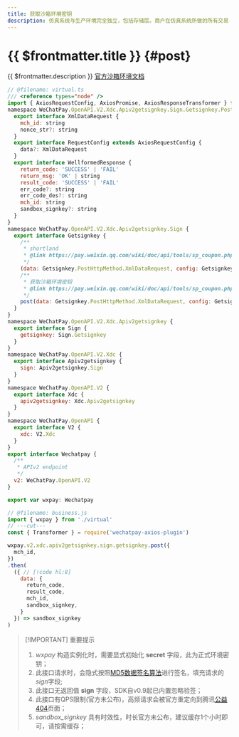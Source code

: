 ```yaml
---
title: 获取沙箱环境密钥
description: 仿真系统与生产环境完全独立，包括存储层。商户在仿真系统所做的所有交易（如下单、支付、查询）均为无资金流的假数据，即：用户无需真实扣款，商户也不会有资金入账。代金券同理，沙箱环境中无需商户真实制券与发券，亦不会出现真实扣券情况。
---
```


# {{ $frontmatter.title }} {#post}

{{ $frontmatter.description }} [官方沙箱环境文档](https://pay.weixin.qq.com/wiki/doc/api/tools/sp_coupon.php?chapter=23_1&index=2)

```js twoslash
// @filename: virtual.ts
/// <reference types="node" />
import { AxiosRequestConfig, AxiosPromise, AxiosResponseTransformer } from 'axios'
namespace WeChatPay.OpenAPI.V2.Xdc.Apiv2getsignkey.Sign.Getsignkey.PostHttpMethod {
  export interface XmlDataRequest {
    mch_id: string
    nonce_str?: string
  }
  export interface RequestConfig extends AxiosRequestConfig {
    data?: XmlDataRequest
  }
  export interface WellformedResponse {
    return_code: 'SUCCESS' | 'FAIL'
    return_msg: 'OK' | string
    result_code: 'SUCCESS' | 'FAIL'
    err_code?: string
    err_code_des?: string
    mch_id: string
    sandbox_signkey?: string
  }
}
namespace WeChatPay.OpenAPI.V2.Xdc.Apiv2getsignkey.Sign {
  export interface Getsignkey {
    /**
     * shortland
     * @link https://pay.weixin.qq.com/wiki/doc/api/tools/sp_coupon.php?chapter=23_1&index=2
     */
    (data: Getsignkey.PostHttpMethod.XmlDataRequest, config: Getsignkey.PostHttpMethod.RequestConfig): AxiosPromise<Getsignkey.PostHttpMethod.WellformedResponse>
    /**
     * 获取沙箱环境密钥
     * @link https://pay.weixin.qq.com/wiki/doc/api/tools/sp_coupon.php?chapter=23_1&index=2
     */
    post(data: Getsignkey.PostHttpMethod.XmlDataRequest, config: Getsignkey.PostHttpMethod.RequestConfig): AxiosPromise<Getsignkey.PostHttpMethod.WellformedResponse>
  }
}
namespace WeChatPay.OpenAPI.V2.Xdc.Apiv2getsignkey {
  export interface Sign {
    getsignkey: Sign.Getsignkey
  }
}
namespace WeChatPay.OpenAPI.V2.Xdc {
  export interface Apiv2getsignkey {
    sign: Apiv2getsignkey.Sign
  }
}
namespace WeChatPay.OpenAPI.V2 {
  export interface Xdc {
    apiv2getsignkey: Xdc.Apiv2getsignkey
  }
}
namespace WeChatPay.OpenAPI {
  export interface V2 {
    xdc: V2.Xdc
  }
}
export interface Wechatpay {
  /**
   * APIv2 endpoint
   */
  v2: WeChatPay.OpenAPI.V2
}

export var wxpay: Wechatpay

// @filename: business.js
import { wxpay } from './virtual'
// ---cut---
const { Transformer } = require('wechatpay-axios-plugin')

wxpay.v2.xdc.apiv2getsignkey.sign.getsignkey.post({
  mch_id,
})
.then(
  ({ // [!code hl:8]
    data: {
      return_code,
      result_code,
      mch_id,
      sandbox_signkey,
    }
  }) => sandbox_signkey
)
```

> [!IMPORTANT] 重要提示
> 1. *wxpay* 构造实例化时，需要显式初始化 **secret** 字段，此为正式环境密钥；
> 2. 此接口请求时，会隐式按照[MD5数据签名算法](https://pay.weixin.qq.com/wiki/doc/api/jsapi.php?chapter=4_3)进行签名，填充请求的*sign*字段;
> 3. 此接口无返回值 **sign** 字段，SDK自v0.9起已内置忽略验签；
> 4. 此接口有QPS限制(官方未公布)，高频请求会被官方重定向到腾讯[公益404](https://wx.gtimg.com/core/404.html)页面；
> 5. *sandbox_signkey* 具有时效性，时长官方未公布，建议缓存1个小时即可，请按需缓存；
